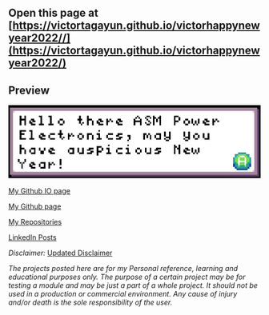 ## Open this page at [https://victortagayun.github.io/victorhappynewyear2022//](https://victortagayun.github.io/victorhappynewyear2022/)

## Preview


![A rendered view of the blocks](https://raw.githubusercontent.com/VictorTagayun/asmgongxifacai/master/ASMPowerElectronics.png)


[My Github IO page](https://victortagayun.github.io/)  

[My Github page](https://github.com/VictorTagayun)

[My Repositories](https://github.com/VictorTagayun?tab=repositories)

[LinkedIn Posts](https://www.linkedin.com/in/victortagayun/detail/recent-activity/shares/)  

*Disclaimer:*
[Updated Disclaimer](https://github.com/VictorTagayun/GlobalDisclaimer)

*The projects posted here are for my Personal reference, learning and educational purposes only.*
*The purpose of a certain project may be for testing a module and may be just a part of a whole project.*
*It should not be used in a production or commercial environment.*
*Any cause of injury and/or death is the sole responsibility of the user.*
